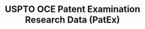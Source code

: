 ---
layout: default
bigquery: https://console.cloud.google.com/bigquery?p=patents-public-data&d=uspto_oce_pair&page=dataset
citation: 'Graham, S. Marco, A., and Miller, A. (2015). “The USPTO Patent Examination
  Research Dataset: A Window on the Process of Patent Examination.”'
contributors: Graham, S. Marco, A., Miller, A.
cost: None
description: The latest version of PatEx (referred to below as the 2020 release) contains
  detailed information on nearly 11.9 million publicly-viewable provisional and non-provisional
  patent applications to the USPTO and over 4.6 million Patent Cooperation Treaty
  (PCT) applications. It is based on data that OCE downloaded from the Patent Examination
  Data System (PEDS) in April, 2021. The PEDS data are sourced from Public PAIR. The
  first time that OCE used PEDS as the basis of PatEx was for the 2019 release. We
  took the PEDS data and organized it into the familiar PatEx data files, which are
  based on the organization of the Public PAIR portal. The data files include information
  on each application’s characteristics, prosecution history, continuation history,
  claims of foreign priority, patent term adjustment history, publication history,
  and correspondence address information.
documentation: 'For the 2019 and later releases, new technical documentation is available
  https://www.uspto.gov/sites/default/files/documents/PatEx-2019-Technical-Doc.pdf


  A document describing the 2014-2017 data sets is available and can be cited as:
  Graham, Stuart J.H. and Marco, Alan C. and Miller, Richard, The USPTO Patent Examination
  Research Dataset: A Window on the Process of Patent Examination (November 30, 2015).
  Available at SSRN: https://ssrn.com/abstract=2702637.'
last_edit: Mon, 04 Apr 2022 19:06:22 GMT
location: https://www.uspto.gov/ip-policy/economic-research/research-datasets/patent-examination-research-dataset-public-pair
maintained_by: EconomicsData@uspto.gov
related_publications: https://ssrn.com/abstract=29956744, https://ssrn.com/abstract=2702637
schema_fields: '[''inventor_country_name'', ''confirm_number'', ''parent_application_number'',
  ''examiner_name_first'', ''appl_status_date'', ''event_code'', ''foreign_parent_date'',
  ''file_location_date'', ''correspondence_street_line_1'', ''invention_subject_matter'',
  ''correspondence_city'', ''correspondence_street_line_2'', ''uspc_class'', ''application_number_pair'',
  ''correspondence_region_code'', ''inventor_name_first'', ''continuation_type'',
  ''wipo_pub_date'', ''small_entity_indicator'', ''parent_filing_date'', ''abandon_date'',
  ''sequence_number'', ''correspondence_name_line_1'', ''recorded_date'', ''application_number'',
  ''inventor_name_middle'', ''inventor_address_type'', ''appl_status_code'', ''correspondence_name_line_2'',
  ''status_code'', ''event_description'', ''aia_first_to_file'', ''foreign_parent_id'',
  ''earliest_pgpub_number'', ''wipo_pub_number'', ''uspc_subclass'', ''customer_number'',
  ''correspondence_postal_code'', ''examiner_name_middle'', ''disposal_type'', ''status_description'',
  ''examiner_art_unit'', ''file_location'', ''application_type'', ''invention_title'',
  ''correspondence_region_name'', ''inventor_region_code'', ''examiner_id'', ''correspondence_country_code'',
  ''atty_docket_number'', ''child_application_number'', ''inventor_country_code'',
  ''earliest_pgpub_date'', ''patent_issue_date'', ''correspondence_country_name'',
  ''parent_country_code'', ''parent_country'', ''inventor_rank'', ''patent_number'',
  ''examiner_name_last'', ''child_filing_date'', ''filing_date'', ''inventor_name_last'']'
shortname: patex
tags:
- patents
- legal
- history
terms_of_use: 'USPTO’s online databases are not designed or intended to be a source
  for bulk downloads of USPTO data when accessed through the website’s interfaces.
  Individuals, companies, IP addresses, or blocks of IP addresses who, in effect,
  deny or decrease service by generating unusually high numbers of database accesses
  (searches, pages, or hits), whether generated manually or in an automated fashion,
  may be denied access to USPTO servers without notice.


  Bulk data products may be separately obtained from the USPTO, either for free or
  at the cost of dissemination. For details, see information on Electronic Bulk Data
  Products: https://www.uspto.gov/learning-and-resources/electronic-bulk-data-products'
title: USPTO OCE Patent Examination Research Data (PatEx)
uuid: 4342caa7-23af-420c-b2f6-6088f133df6a
---